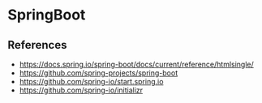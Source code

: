 # SpringBoot

## References
* https://docs.spring.io/spring-boot/docs/current/reference/htmlsingle/
* https://github.com/spring-projects/spring-boot
* https://github.com/spring-io/start.spring.io
* https://github.com/spring-io/initializr
